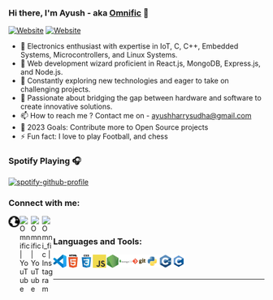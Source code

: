 ### Hi there, I'm Ayush - aka [Omnific][Blog] 👋
[![Website](https://img.shields.io/website?label=0mnific&style=for-the-badge&url=https%3A%2F%2Fcodestackr.com)](https://0mnific.blogspot.com)
[![Website](https://img.shields.io/website?label=Instagram&style=for-the-badge&url=https%3A%2F%2Fcodestackr.com)](https://www.instagram.com/omni_fic)

- 👀 Electronics enthusiast with expertise in IoT, C, C++, Embedded Systems, Microcontrollers, and Linux Systems.
- 🌱 Web development wizard proficient in React.js, MongoDB, Express.js, and Node.js.
- 🚀 Constantly exploring new technologies and eager to take on challenging projects.
- 💞️ Passionate about bridging the gap between hardware and software to create innovative solutions. 
- 📫 How to reach me ? Contact me on - ayushharrysudha@gmail.com
- 🥅 2023 Goals: Contribute more to Open Source projects
- ⚡ Fun fact: I love to play Football, and chess

### Spotify Playing 🎧

[![spotify-github-profile](https://spotify-github-profile.vercel.app/api/view?uid=trammko6vu01ndw5z5wqjjjh9&cover_image=true&theme=novatorem)](https://open.spotify.com/playlist/4Cu4AxsrL03Oha7OI57Qx5?si=b8b9abcd250c432d)

### Connect with me:

[<img align="left" alt="0mnific.blogspot.com" width="22px" src="https://raw.githubusercontent.com/iconic/open-iconic/master/svg/globe.svg" />][website]
[<img align="left" alt="Omnific | YouTube" width="22px" src="https://cdn.jsdelivr.net/npm/simple-icons@v3/icons/youtube.svg" />][youtube]
[<img align="left" alt="Omnific | YouTube" width="22px" src="https://cdn.jsdelivr.net/npm/simple-icons@v3/icons/blogger.svg" />][Blog]
[<img align="left" alt="Omni_fic | Instagram" width="22px" src="https://cdn.jsdelivr.net/npm/simple-icons@v3/icons/instagram.svg" />][instagram]

<br />

### Languages and Tools:

[<img align="left" alt="Visual Studio Code" width="26px" src="https://raw.githubusercontent.com/github/explore/80688e429a7d4ef2fca1e82350fe8e3517d3494d/topics/visual-studio-code/visual-studio-code.png" />][Blog]
[<img align="left" alt="HTML5" width="26px" src="https://raw.githubusercontent.com/github/explore/80688e429a7d4ef2fca1e82350fe8e3517d3494d/topics/html/html.png" />][Blog]
[<img align="left" alt="CSS3" width="26px" src="https://raw.githubusercontent.com/github/explore/80688e429a7d4ef2fca1e82350fe8e3517d3494d/topics/css/css.png" />][Blog]
[<img align="left" alt="JavaScript" width="26px" src="https://raw.githubusercontent.com/github/explore/80688e429a7d4ef2fca1e82350fe8e3517d3494d/topics/javascript/javascript.png" />][Blog]
[<img align="left" alt="Node.js" width="26px" src="https://raw.githubusercontent.com/github/explore/80688e429a7d4ef2fca1e82350fe8e3517d3494d/topics/nodejs/nodejs.png" />][Blog]
[<img align="left" alt="MongoDB" width="26px" src="https://raw.githubusercontent.com/github/explore/80688e429a7d4ef2fca1e82350fe8e3517d3494d/topics/mongodb/mongodb.png" />][Blog]
[<img align="left" alt="Git" width="26px" src="https://raw.githubusercontent.com/github/explore/80688e429a7d4ef2fca1e82350fe8e3517d3494d/topics/git/git.png" />][Blog]
[<img align="left" alt="GitHub" width="26px" src="https://raw.githubusercontent.com/github/explore/78df643247d429f6cc873026c0622819ad797942/topics/python/python.png" />][Blog]
[<img align="left" alt="GitHub" width="26px" src="https://raw.githubusercontent.com/github/explore/78df643247d429f6cc873026c0622819ad797942/topics/cpp/cpp.png" />][Blog]
[<img align="left" alt="GitHub" width="26px" src="https://raw.githubusercontent.com/github/explore/78df643247d429f6cc873026c0622819ad797942/topics/c/c.png" />][Blog]


<br />
<br />

---


[website]: http://omnific.pythonanywhere.com/
[Blog]: https://0mnific.blogspot.com/
[youtube]: https://www.youtube.com/channel/UCUz9wH4fo_2W8LnLh3hI6pA
[instagram]: https://www.instagram.com/omni_fic/
